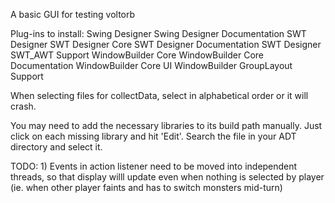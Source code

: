 A basic GUI for testing voltorb

Plug-ins to install:
Swing Designer
Swing Designer Documentation
SWT Designer
SWT Designer Core
SWT Designer Documentation
SWT Designer SWT_AWT Support
WindowBuilder Core
WindowBuilder Core Documentation
WindowBuilder Core UI
WindowBuilder GroupLayout Support

When selecting files for collectData, select in alphabetical order or it will crash.

You may need to add the necessary libraries to its build path manually.
Just click on each missing library and hit 'Edit'.
Search the file in your ADT directory and select it.

TODO: 
	1) Events in action listener need to be moved into independent threads, so that
		display willl update even when nothing is selected by player (ie. when other
		player faints and has to switch monsters mid-turn)